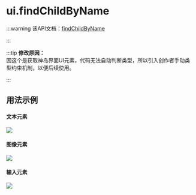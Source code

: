 # ui.findChildByName
:::warning
该API文档：[findChildByName](https://docs.box3lab.com/api/GameUI/UiNode.html#findChildByName)

:::

:::tip
**修改原因：**  
因这个是获取神岛界面UI元素，代码无法自动判断类型，所以引入创作者手动类型约束机制，以便后续使用。

:::

## 用法示例
#### **文本元素**
![](/uifind.webp)



#### **图像元素**
![](/uiimg.webp)




#### **输入元素**
![](/uiinp.webp)
